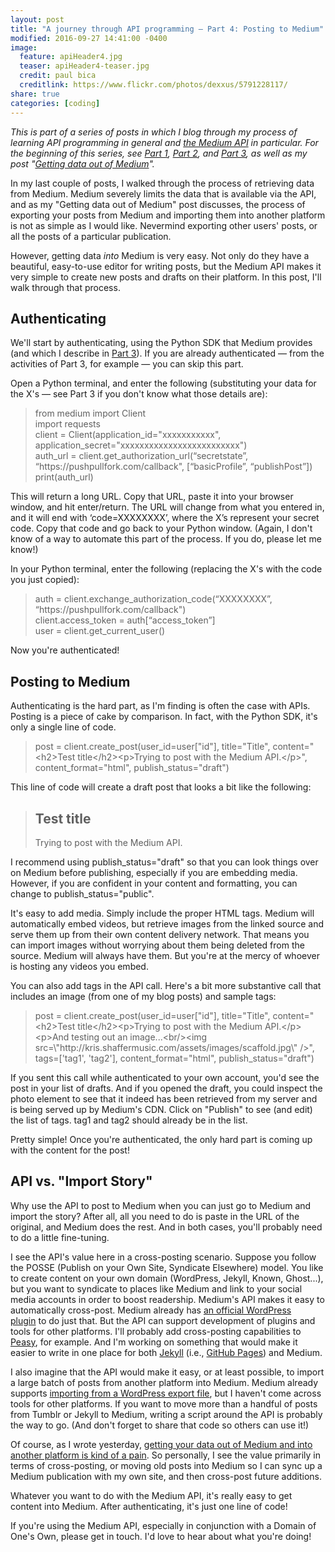 ```yaml
---
layout: post
title: "A journey through API programming ― Part 4: Posting to Medium"
modified: 2016-09-27 14:41:00 -0400
image:
  feature: apiHeader4.jpg
  teaser: apiHeader4-teaser.jpg
  credit: paul bica
  creditlink: https://www.flickr.com/photos/dexxus/5791228117/
share: true
categories: [coding]
---
```


<p><i>This is part of a series of posts in which I blog through my process of learning API programming in general and <a href="https://medium.com/blog/the-medium-api-is-now-open-to-everyone-3f4642e5c850#.8ehvndx6y">the Medium API</a> in particular. For the beginning of this series, see <a href="http://kris.shaffermusic.com/2016/08/journey-through-api-programming-1/">Part 1</a>, <a href="http://kris.shaffermusic.com/2016/08/journey-through-api-programming-2/">Part 2</a>, and <a href="http://kris.shaffermusic.com/2016/08/journey-through-api-programming-3/">Part 3</a>, as well as my post "<a href="http://kris.shaffermusic.com/2016/09/getting-data-out-of-medium/">Getting data out of Medium</a>".</i><br></p>

<p>In my last couple of posts, I walked through the process of retrieving data from Medium. Medium severely limits the data that is available via the API, and as my "Getting data out of Medium" post discusses, the process of exporting your posts from Medium and importing them into another platform is not as simple as I would like. Nevermind exporting other users' posts, or all the posts of a particular publication.&nbsp;</p>

<p>However, getting data <i>into</i>&nbsp;Medium is very easy. Not only do they have a beautiful, easy-to-use editor for writing posts, but the Medium API makes it very simple to create new posts and drafts on their platform. In this post, I'll walk through that process.</p>

<h2>Authenticating</h2><p>We'll start by authenticating, using the Python SDK that Medium provides (and which I describe in <a href="http://kris.shaffermusic.com/2016/08/journey-through-api-programming-3/">Part 3</a>). If you are already authenticated ― from the activities of Part 3, for example ― you can skip this part.&nbsp;</p>

<p>Open a Python terminal, and enter the following (substituting your data for the X's ― see Part 3 if you don't know what those details are):</p>

<blockquote>from medium import Client<br>import requests<br>client = Client(application_id="xxxxxxxxxxx", application_secret="xxxxxxxxxxxxxxxxxxxxxxxxx")<br>auth_url = client.get_authorization_url(“secretstate”, “https://pushpullfork.com/callback", [“basicProfile”, “publishPost”])<br>print(auth_url)</blockquote><p>This will return a long URL. Copy that URL, paste it into your browser window, and hit enter/return.&nbsp;The URL will change from what you entered in, and it will end with ‘code=XXXXXXXX’, where the X’s represent your secret code. Copy that code and go back to your Python window. (Again, I don't know of a way to automate this part of the process. If you do, please let me know!)</p>

<p>In your Python terminal, enter the following (replacing the X's with the code you just copied):</p>

<blockquote>auth = client.exchange_authorization_code(“XXXXXXXX”, “https://pushpullfork.com/callback")<br>client.access_token = auth[“access_token”]<br>user = client.get_current_user()</blockquote><p>Now you're authenticated!</p>

<h2>Posting to Medium</h2><p>Authenticating is the hard part, as I'm finding is often the case with APIs. Posting is a piece of cake by comparison. In fact, with the Python SDK, it's only a single line of code.</p>

<blockquote>post = client.create_post(user_id=user["id"], title="Title", content="&lt;h2&gt;Test title&lt;/h2&gt;&lt;p&gt;Trying to post with the Medium API.&lt;/p&gt;", content_format="html", publish_status="draft")</blockquote><p>This line of code will create a draft post that looks a bit like the following:</p>

<blockquote><h2>Test title</h2>Trying to post with the Medium API.</blockquote><p>I recommend using publish_status="draft" so that you can look things over on Medium before publishing, especially if you are embedding media. However, if you are confident in your content and formatting, you can change to publish_status="public".</p>

<p>It's easy to add media. Simply include the proper HTML tags. Medium will automatically embed videos, but retrieve images from the linked source and serve them up from their own content delivery network. That means you can import images without worrying about them being deleted from the source. Medium will always have them. But you're at the mercy of whoever is hosting any videos you embed.</p>

<p>You can also add tags in the API call. Here's a bit more substantive call that includes an image (from one of my blog posts) and sample tags:</p>

<blockquote>post = client.create_post(user_id=user["id"], title="Title", content="&lt;h2&gt;Test title&lt;/h2&gt;&lt;p&gt;Trying to post with the Medium API.&lt;/p&gt;&lt;p&gt;And testing out an image...&lt;br/&gt;&lt;img src=\"http://kris.shaffermusic.com/assets/images/scaffold.jpg\" /&gt;", tags=['tag1', 'tag2'], content_format="html", publish_status="draft")</blockquote><p>If you sent this call while authenticated to your own account, you'd see the post in your list of drafts. And if you opened the draft, you could inspect the photo element to see that it indeed has been retrieved from my server and is being served up by Medium's CDN. Click on "Publish" to see (and edit) the list of tags. tag1 and tag2 should already be in the list.<br></p>

<p>Pretty simple! Once you're authenticated, the only hard part is coming up with the content for the post!</p>

<h2>API vs. "Import Story"</h2><p>Why use the API to post to Medium when you can just go to Medium and import the story? After all, all you need to do is paste in the URL of the original, and Medium does the rest. And in both cases, you'll probably need to do a little fine-tuning.</p>

<p>I see the API's value here in a cross-posting scenario. Suppose you follow the POSSE (Publish on your Own Site, Syndicate Elsewhere) model. You like to create content on your own domain (WordPress, Jekyll, Known, Ghost...), but you want to syndicate to places like Medium and link to your social media accounts in order to boost readership. Medium's API makes it easy to automatically cross-post. Medium already has <a href="https://github.com/Medium/medium-wordpress-plugin">an official WordPress plugin</a>&nbsp;to do just that. But the API can support development of plugins and tools for other platforms. I'll probably add cross-posting capabilities to <a href="https://peasy.pushpullfork.com">Peasy</a>, for example. And I'm working on something that would make it easier to write in one place for both <a href="http://jekyllrb.com/">Jekyll</a> (i.e., <a href="https://pages.github.com/">GitHub Pages</a>) and Medium.</p>

<p>I also imagine that the API would make it easy, or at least possible, to import a large batch of posts from another platform into Medium. Medium already supports <a href="https://help.medium.com/hc/en-us/articles/218572107-How-to-move-to-Medium">importing from a WordPress export file</a>, but I haven't come across tools for other platforms. If you want to move more than a handful of posts from Tumblr or Jekyll to Medium, writing a script around the API is probably the way to go. (And don't forget to share that code so others can use it!)</p>

<p>Of course, as I wrote yesterday, <a href="http://kris.shaffermusic.com/2016/09/getting-data-out-of-medium/">getting your data out of Medium and into another platform is kind of a pain</a>. So personally, I see the value primarily in terms of cross-posting, or moving old posts into Medium so I can sync up a Medium publication with my own site, and then cross-post future additions.</p>

<p>Whatever you want to do with the Medium API, it's really easy to get content into Medium. After authenticating, it's just one line of code!</p>

<p>If you're using the Medium API, especially in conjunction with a Domain of One's Own, please get in touch. I'd love to hear about what you're doing!</p>

